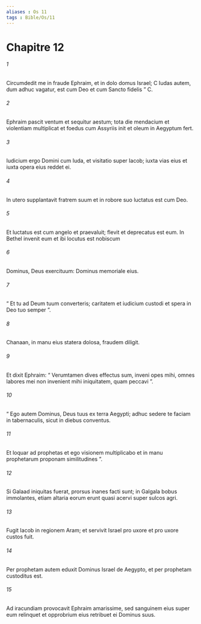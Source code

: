 ```yaml
---
aliases : Os 11
tags : Bible/Os/11
---
```


# Chapitre 12

###### 1
Circumdedit me in fraude Ephraim, et in dolo domus Israel; C Iudas autem, dum adhuc vagatur, est cum Deo et cum Sancto fidelis ” C.
###### 2
Ephraim pascit ventum et sequitur aestum; tota die mendacium et violentiam multiplicat et foedus cum Assyriis init et oleum in Aegyptum fert.
###### 3
Iudicium ergo Domini cum Iuda, et visitatio super Iacob; iuxta vias eius et iuxta opera eius reddet ei.
###### 4
In utero supplantavit fratrem suum et in robore suo luctatus est cum Deo.
###### 5
Et luctatus est cum angelo et praevaluit; flevit et deprecatus est eum. In Bethel invenit eum et ibi locutus est nobiscum
###### 6
Dominus, Deus exercituum: Dominus memoriale eius.
###### 7
“ Et tu ad Deum tuum converteris; caritatem et iudicium custodi et spera in Deo tuo semper ”.
###### 8
Chanaan, in manu eius statera dolosa, fraudem diligit.
###### 9
Et dixit Ephraim: “ Verumtamen dives effectus sum, inveni opes mihi, omnes labores mei non invenient mihi iniquitatem, quam peccavi ”.
###### 10
“ Ego autem Dominus, Deus tuus ex terra Aegypti; adhuc sedere te faciam in tabernaculis, sicut in diebus conventus.
###### 11
Et loquar ad prophetas et ego visionem multiplicabo et in manu prophetarum proponam similitudines ”.
###### 12
Si Galaad iniquitas fuerat, prorsus inanes facti sunt; in Galgala bobus immolantes, etiam altaria eorum erunt quasi acervi super sulcos agri.
###### 13
Fugit Iacob in regionem Aram; et servivit Israel pro uxore et pro uxore custos fuit.
###### 14
Per prophetam autem eduxit Dominus Israel de Aegypto, et per prophetam custoditus est.
###### 15
Ad iracundiam provocavit Ephraim amarissime, sed sanguinem eius super eum relinquet et opprobrium eius retribuet ei Dominus suus.
